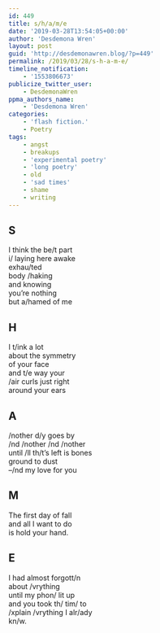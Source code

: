 ```yaml
---
id: 449
title: s/h/a/m/e
date: '2019-03-28T13:54:05+00:00'
author: 'Desdemona Wren'
layout: post
guid: 'http://desdemonawren.blog/?p=449'
permalink: /2019/03/28/s-h-a-m-e/
timeline_notification:
    - '1553806673'
publicize_twitter_user:
    - DesdemonaWren
ppma_authors_name:
    - 'Desdemona Wren'
categories:
    - 'flash fiction.'
    - Poetry
tags:
    - angst
    - breakups
    - 'experimental poetry'
    - 'long poetry'
    - old
    - 'sad times'
    - shame
    - writing
---
```


## S

I think the be/t part  
i/ laying here awake  
exhau/ted  
body /haking  
and knowing  
you’re nothing  
but a/hamed of me

## H

I t/ink a lot  
about the symmetry  
of your face  
and t/e way your  
/air curls just right  
around your ears

## A

/nother d/y goes by  
/nd /nother /nd /nother  
until /ll th/t’s left is bones  
ground to dust  
–/nd my love for you

## M

The first day of fall  
and all I want to do  
is hold your hand.

## E

I had almost forgott/n  
about /vrything  
until my phon/ lit up  
and you took th/ tim/ to  
/xplain /vrything I alr/ady  
kn/w.
